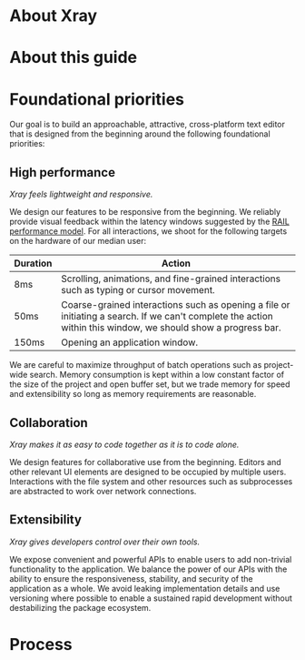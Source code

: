 # About Xray

# About this guide

# Foundational priorities

Our goal is to build an approachable, attractive, cross-platform text editor that is designed from the beginning around the following foundational priorities:

## High performance

*Xray feels lightweight and responsive.*

We design our features to be responsive from the beginning. We reliably provide visual feedback within the latency windows suggested by the [RAIL performance model](https://developers.google.com/web/fundamentals/performance/rail). For all interactions, we shoot for the following targets on the hardware of our median user:

| Duration | Action |    
| - | - |
| 8ms | Scrolling, animations, and fine-grained interactions such as typing or cursor movement. |
| 50ms | Coarse-grained interactions such as opening a file or initiating a search. If we can't complete the action within this window, we should show a progress bar. |
| 150ms | Opening an application window. |

We are careful to maximize throughput of batch operations such as project-wide search. Memory consumption is kept within a low constant factor of the size of the project and open buffer set, but we trade memory for speed and extensibility so long as memory requirements are reasonable.

## Collaboration

*Xray makes it as easy to code together as it is to code alone.*

We design features for collaborative use from the beginning. Editors and other relevant UI elements are designed to be occupied by multiple users. Interactions with the file system and other resources such as subprocesses are abstracted to work over network connections.

## Extensibility

*Xray gives developers control over their own tools.*

We expose convenient and powerful APIs to enable users to add non-trivial functionality to the application. We balance the power of our APIs with the ability to ensure the responsiveness, stability, and security of the application as a whole. We avoid leaking implementation details and use versioning where possible to enable a sustained rapid development without destabilizing the package ecosystem.

# Process
